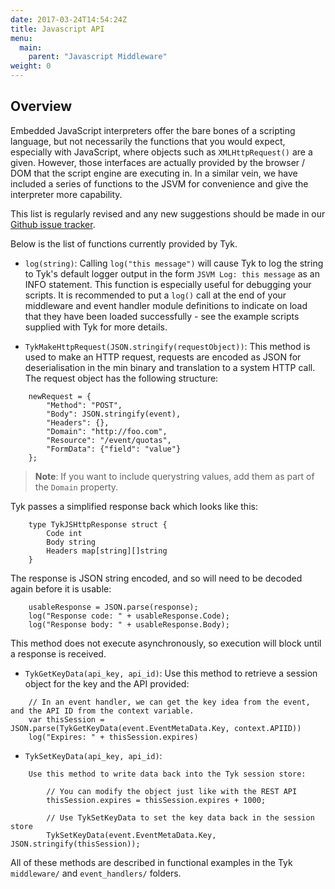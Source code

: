 ```yaml
---
date: 2017-03-24T14:54:24Z
title: Javascript API
menu:
  main:
    parent: "Javascript Middleware"
weight: 0 
---
```


## Overview

Embedded JavaScript interpreters offer the bare bones of a scripting language, but not necessarily the functions that you would expect, especially with JavaScript, where objects such as `XMLHttpRequest()` are a given. However, those interfaces are actually provided by the browser / DOM that the script engine are executing in. In a similar vein, we have included a series of functions to the JSVM for convenience and give the interpreter more capability.

This list is regularly revised and any new suggestions should be made in our [Github issue tracker][1].

Below is the list of functions currently provided by Tyk.

*   `log(string)`: Calling `log("this message")` will cause Tyk to log the string to Tyk's default logger output in the form `JSVM Log: this message` as an INFO statement. This function is especially useful for debugging your scripts. It is recommended to put a `log()` call at the end of your middleware and event handler module definitions to indicate on load that they have been loaded successfully - see the example scripts supplied with Tyk for more details.

*   `TykMakeHttpRequest(JSON.stringify(requestObject))`: This method is used to make an HTTP request, requests are encoded as JSON for deserialisation in the min binary and translation to a system HTTP call. The request object has the following structure:

```
    newRequest = {
        "Method": "POST",
        "Body": JSON.stringify(event),
        "Headers": {},
        "Domain": "http://foo.com",
        "Resource": "/event/quotas",
        "FormData": {"field": "value"}
    };
```
    
> **Note**: If you want to include querystring values, add them as part of the `Domain` property.
    
Tyk passes a simplified response back which looks like this:

``` 
    type TykJSHttpResponse struct {
        Code int
        Body string
        Headers map[string][]string
    }
```
    
The response is JSON string encoded, and so will need to be decoded again before it is usable:
    
```
    usableResponse = JSON.parse(response);
    log("Response code: " + usableResponse.Code);
    log("Response body: " + usableResponse.Body);
```
    
This method does not execute asynchronously, so execution will block until a response is received.

* `TykGetKeyData(api_key, api_id)`: Use this method to retrieve a session object for the key and the API provided:

```
    // In an event handler, we can get the key idea from the event, and the API ID from the context variable.
    var thisSession = JSON.parse(TykGetKeyData(event.EventMetaData.Key, context.APIID))
    log("Expires: " + thisSession.expires)
```

* `TykSetKeyData(api_key, api_id)`:

```
    Use this method to write data back into the Tyk session store:
    
        // You can modify the object just like with the REST API
        thisSession.expires = thisSession.expires + 1000;
        
        // Use TykSetKeyData to set the key data back in the session store
        TykSetKeyData(event.EventMetaData.Key, JSON.stringify(thisSession));
```
    
All of these methods are described in functional examples in the Tyk `middleware/` and `event_handlers/` folders.

 [1]: https://github.com/TykTechnologies/tyk/issues